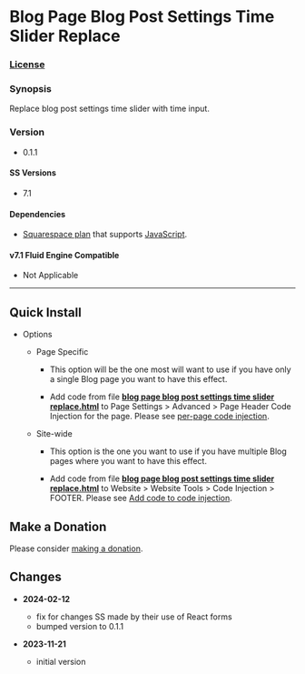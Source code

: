 # Blog Page Blog Post Settings Time Slider Replace

### [License][1]

### Synopsis

Replace blog post settings time slider with time input.

### Version

  * 0.1.1

#### SS Versions

  * 7.1

#### Dependencies

  * [Squarespace plan][2] that supports [JavaScript][3].

#### v7.1 Fluid Engine Compatible

  * Not Applicable

---

## Quick Install

* Options

  * Page Specific
  
    * This option will be the one most will want to use if you have only a
      single Blog page you want to have this effect.
      
    * Add code from file **[blog page blog post settings time slider
      replace.html][4]** to Page Settings > Advanced > Page Header Code
      Injection for the page. Please see [per-page code injection][5].
      
  * Site-wide
  
    * This option is the one you want to use if you have multiple Blog pages
      where you want to have this effect.
      
    * Add code from file **[blog page blog post settings time slider
      replace.html][4]** to Website > Website Tools > Code Injection > FOOTER.
      Please see [Add code to code injection][6].

## Make a Donation

Please consider [making a donation][7].

## Changes

* **2024-02-12**

  * fix for changes SS made by their use of React forms
  * bumped version to 0.1.1
  
* **2023-11-21**

  * initial version

[1]: https://github.com/tomsWebConsulting/twcsl/blob/main/LICENSE.txt#L1
[2]: https://www.squarespace.com/pricing
[3]: https://en.wikipedia.org/wiki/JavaScript
[4]: blog%20page%20blog%20post%20settings%20time%20slider%20replace.html#L1
[5]: https://support.squarespace.com/hc/en-us/articles/205815908-Using-code-injection#toc-per-page-code-injection
[6]: https://support.squarespace.com/hc/en-us/articles/205815908-Using-code-injection#toc-add-code-to-code-injection
[7]: https://github.com/tomsWebConsulting/twcsl#make-a-donation
